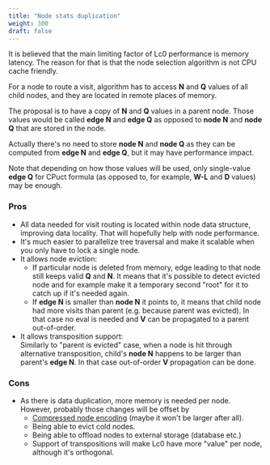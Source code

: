 ```yaml
---
title: "Node stats duplication"
weight: 300
draft: false
---
```


It is believed that the main limiting factor of Lc0 performance is memory latency. The reason for that is that the node selection algorithm is not CPU cache friendly.

For a node to route a visit, algorithm has to access **N** and **Q** values of all child nodes, and they are located in remote places of memory.

The proposal is to have a copy of **N** and **Q** values in a parent node. Those values would be called **edge N** and **edge Q** as opposed to **node N** and **node Q** that are stored in the node.

Actually there's no need to store **node N** and **node Q** as they can be computed from **edge N** and **edge Q**, but it may have performance impact.

Note that depending on how those values will be used, only single-value **edge Q** for CPuct formula (as opposed to, for example, **W-L** and **D** values) may be enough.

### Pros

* All data needed for visit routing is located within node data structure, improving data locality. That will hopefully help with node performance.
* It's much easier to parallelize tree traversal and make it scalable when you only have to lock a single node.
* It allows node eviction:
    * If particular node is deleted from memory, edge leading to that node still keeps valid **Q** and **N**. It means that it's possible to detect evicted node and for example make it a temporary second "root" for it to catch up if it's needed again.
    * If **edge N** is smaller than **node N** it points to, it means that child node had more visits than parent (e.g. because parent was evicted). In that case no eval is needed and **V** can be propagated to a parent out-of-order.
* It allows transposition support:  
Similarly to "parent is evicted" case, when a node is hit through alternative transposition, child's **node N** happens to be larger than parent's **edge N**. In that case out-of-order **V** propagation can be done.


### Cons

* As there is data duplication, more memory is needed per node. However, probably those changes will be offset by
    * [Compressed node encoding](../encoding/) (maybe it won't be larger after all).
    * Being able to evict cold nodes.
    * Being able to offload nodes to external storage (database etc.)
    * Support of transpositions will make Lc0 have more "value" per node, although it's orthogonal.